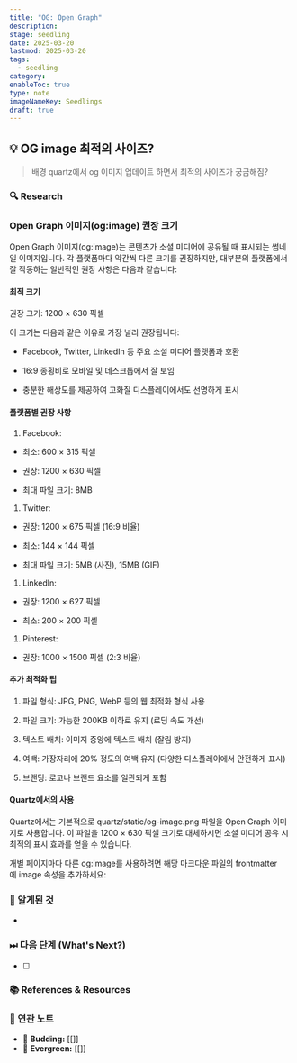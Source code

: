 ```yaml
---
title: "OG: Open Graph"
description: 
stage: seedling
date: 2025-03-20
lastmod: 2025-03-20
tags:
  - seedling
category: 
enableToc: true
type: note
imageNameKey: Seedlings
draft: true
---
```



## 💡 OG image 최적의 사이즈?

> 배경
> quartz에서 og 이미지 업데이트 하면서 최적의 사이즈가 궁금해짐?

### 🔍 Research

### Open Graph 이미지(og:image) 권장 크기

Open Graph 이미지(og:image)는 콘텐츠가 소셜 미디어에 공유될 때 표시되는 썸네일 이미지입니다. 각 플랫폼마다 약간씩 다른 크기를 권장하지만, 대부분의 플랫폼에서 잘 작동하는 일반적인 권장 사항은 다음과 같습니다:

#### 최적 크기

권장 크기: 1200 × 630 픽셀

이 크기는 다음과 같은 이유로 가장 널리 권장됩니다:

- Facebook, Twitter, LinkedIn 등 주요 소셜 미디어 플랫폼과 호환

- 16:9 종횡비로 모바일 및 데스크톱에서 잘 보임

- 충분한 해상도를 제공하여 고화질 디스플레이에서도 선명하게 표시

#### 플랫폼별 권장 사항

1. Facebook:

- 최소: 600 × 315 픽셀

- 권장: 1200 × 630 픽셀

- 최대 파일 크기: 8MB

1. Twitter:

- 권장: 1200 × 675 픽셀 (16:9 비율)

- 최소: 144 × 144 픽셀

- 최대 파일 크기: 5MB (사진), 15MB (GIF)

1. LinkedIn:

- 권장: 1200 × 627 픽셀

- 최소: 200 × 200 픽셀

1. Pinterest:

- 권장: 1000 × 1500 픽셀 (2:3 비율)

#### 추가 최적화 팁

1. 파일 형식: JPG, PNG, WebP 등의 웹 최적화 형식 사용

2. 파일 크기: 가능한 200KB 이하로 유지 (로딩 속도 개선)

3. 텍스트 배치: 이미지 중앙에 텍스트 배치 (잘림 방지)

4. 여백: 가장자리에 20% 정도의 여백 유지 (다양한 디스플레이에서 안전하게 표시)

5. 브랜딩: 로고나 브랜드 요소를 일관되게 포함

#### Quartz에서의 사용

Quartz에서는 기본적으로 quartz/static/og-image.png 파일을 Open Graph 이미지로 사용합니다. 이 파일을 1200 × 630 픽셀 크기로 대체하시면 소셜 미디어 공유 시 최적의 표시 효과를 얻을 수 있습니다.

개별 페이지마다 다른 og:image를 사용하려면 해당 마크다운 파일의 frontmatter에 image 속성을 추가하세요:
### 🚩 알게된 것

-

### ⏭ 다음 단계 (What's Next?)

- [ ]

### 📚 References & Resources

### 📝 연관 노트

- 🌿 **Budding:** [[]]
- 🌳 **Evergreen:** [[]]
